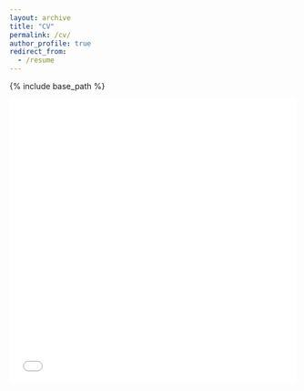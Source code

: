 ```yaml
---
layout: archive
title: "CV"
permalink: /cv/
author_profile: true
redirect_from:
  - /resume
---
```


{% include base_path %}

<iframe src="/files/Leeds.CV.2024.pdf" width="100%" height="500" frameborder="no" border="0" marginwidth="0" marginheight="0"></iframe>

